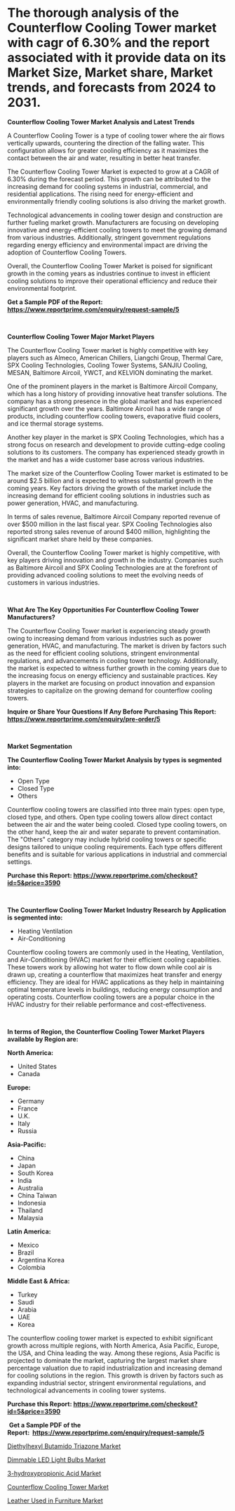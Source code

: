 <p><h1>The thorough analysis of the Counterflow Cooling Tower market with cagr of  6.30% and the report associated with it provide data on its Market Size, Market share, Market trends, and forecasts from 2024 to 2031.</h1></p><p><strong>Counterflow Cooling Tower Market Analysis and Latest Trends</strong></p>
<p><p>A Counterflow Cooling Tower is a type of cooling tower where the air flows vertically upwards, countering the direction of the falling water. This configuration allows for greater cooling efficiency as it maximizes the contact between the air and water, resulting in better heat transfer.</p><p>The Counterflow Cooling Tower Market is expected to grow at a CAGR of 6.30% during the forecast period. This growth can be attributed to the increasing demand for cooling systems in industrial, commercial, and residential applications. The rising need for energy-efficient and environmentally friendly cooling solutions is also driving the market growth.</p><p>Technological advancements in cooling tower design and construction are further fueling market growth. Manufacturers are focusing on developing innovative and energy-efficient cooling towers to meet the growing demand from various industries. Additionally, stringent government regulations regarding energy efficiency and environmental impact are driving the adoption of Counterflow Cooling Towers.</p><p>Overall, the Counterflow Cooling Tower Market is poised for significant growth in the coming years as industries continue to invest in efficient cooling solutions to improve their operational efficiency and reduce their environmental footprint.</p></p>
<p><strong>Get a Sample PDF of the Report:&nbsp; <a href="https://www.reportprime.com/enquiry/request-sample/5">https://www.reportprime.com/enquiry/request-sample/5</a></strong></p>
<p>&nbsp;</p>
<p><strong>Counterflow Cooling Tower Major Market Players</strong></p>
<p><p>The Counterflow Cooling Tower market is highly competitive with key players such as Almeco, American Chillers, Liangchi Group, Thermal Care, SPX Cooling Technologies, Cooling Tower Systems, SANJIU Cooling, MESAN, Baltimore Aircoil, YWCT, and KELVION dominating the market. </p><p>One of the prominent players in the market is Baltimore Aircoil Company, which has a long history of providing innovative heat transfer solutions. The company has a strong presence in the global market and has experienced significant growth over the years. Baltimore Aircoil has a wide range of products, including counterflow cooling towers, evaporative fluid coolers, and ice thermal storage systems.</p><p>Another key player in the market is SPX Cooling Technologies, which has a strong focus on research and development to provide cutting-edge cooling solutions to its customers. The company has experienced steady growth in the market and has a wide customer base across various industries.</p><p>The market size of the Counterflow Cooling Tower market is estimated to be around $2.5 billion and is expected to witness substantial growth in the coming years. Key factors driving the growth of the market include the increasing demand for efficient cooling solutions in industries such as power generation, HVAC, and manufacturing.</p><p>In terms of sales revenue, Baltimore Aircoil Company reported revenue of over $500 million in the last fiscal year. SPX Cooling Technologies also reported strong sales revenue of around $400 million, highlighting the significant market share held by these companies.</p><p>Overall, the Counterflow Cooling Tower market is highly competitive, with key players driving innovation and growth in the industry. Companies such as Baltimore Aircoil and SPX Cooling Technologies are at the forefront of providing advanced cooling solutions to meet the evolving needs of customers in various industries.</p></p>
<p>&nbsp;</p>
<p><strong>What Are The Key Opportunities For Counterflow Cooling Tower Manufacturers?</strong></p>
<p><p>The Counterflow Cooling Tower market is experiencing steady growth owing to increasing demand from various industries such as power generation, HVAC, and manufacturing. The market is driven by factors such as the need for efficient cooling solutions, stringent environmental regulations, and advancements in cooling tower technology. Additionally, the market is expected to witness further growth in the coming years due to the increasing focus on energy efficiency and sustainable practices. Key players in the market are focusing on product innovation and expansion strategies to capitalize on the growing demand for counterflow cooling towers.</p></p>
<p><strong>Inquire or Share Your Questions If Any Before Purchasing This Report: <a href="https://www.reportprime.com/enquiry/pre-order/5">https://www.reportprime.com/enquiry/pre-order/5</a></strong></p>
<p>&nbsp;</p>
<p><strong>Market Segmentation</strong></p>
<p><strong>The Counterflow Cooling Tower Market Analysis by types is segmented into:</strong></p>
<p><ul><li>Open Type</li><li>Closed Type</li><li>Others</li></ul></p>
<p><p>Counterflow cooling towers are classified into three main types: open type, closed type, and others. Open type cooling towers allow direct contact between the air and the water being cooled. Closed type cooling towers, on the other hand, keep the air and water separate to prevent contamination. The "Others" category may include hybrid cooling towers or specific designs tailored to unique cooling requirements. Each type offers different benefits and is suitable for various applications in industrial and commercial settings.</p></p>
<p><strong>Purchase this Report:&nbsp;<a href="https://www.reportprime.com/checkout?id=5&price=3590">https://www.reportprime.com/checkout?id=5&price=3590</a></strong></p>
<p>&nbsp;</p>
<p><strong>The Counterflow Cooling Tower Market Industry Research by Application is segmented into:</strong></p>
<p><ul><li>Heating Ventilation</li><li>Air-Conditioning</li></ul></p>
<p><p>Counterflow cooling towers are commonly used in the Heating, Ventilation, and Air-Conditioning (HVAC) market for their efficient cooling capabilities. These towers work by allowing hot water to flow down while cool air is drawn up, creating a counterflow that maximizes heat transfer and energy efficiency. They are ideal for HVAC applications as they help in maintaining optimal temperature levels in buildings, reducing energy consumption and operating costs. Counterflow cooling towers are a popular choice in the HVAC industry for their reliable performance and cost-effectiveness.</p></p>
<p>&nbsp;</p>
<p><strong>In terms of Region, the Counterflow Cooling Tower Market Players available by Region are:</strong></p>
<p>
    <p> <strong> North America: </strong>
        <ul>
            <li>United States</li>
            <li>Canada</li>
        </ul>
        </p> 
    <p> <strong> Europe: </strong>
        <ul>
            <li>Germany</li>
            <li>France</li>
            <li>U.K.</li>
            <li>Italy</li>
            <li>Russia</li>
        </ul>
        </p> 
    <p> <strong> Asia-Pacific: </strong>
        <ul>
            <li>China</li>
            <li>Japan</li>
            <li>South Korea</li>
            <li>India</li>
            <li>Australia</li>
            <li>China Taiwan</li>
            <li>Indonesia</li>
            <li>Thailand</li>
            <li>Malaysia</li>
        </ul>
        </p> 
    <p> <strong> Latin America: </strong>
        <ul>
            <li>Mexico</li>
            <li>Brazil</li>
            <li>Argentina Korea</li>
            <li>Colombia</li>
        </ul>
        </p> 
    <p> <strong> Middle East & Africa: </strong>
        <ul>
            <li>Turkey</li>
            <li>Saudi</li>
            <li>Arabia</li>
            <li>UAE</li>
            <li>Korea</li>
        </ul>
    </p>
    </p>
<p><p>The counterflow cooling tower market is expected to exhibit significant growth across multiple regions, with North America, Asia Pacific, Europe, the USA, and China leading the way. Among these regions, Asia Pacific is projected to dominate the market, capturing the largest market share percentage valuation due to rapid industrialization and increasing demand for cooling solutions in the region. This growth is driven by factors such as expanding industrial sector, stringent environmental regulations, and technological advancements in cooling tower systems.</p></p>
<p><strong>Purchase this Report: <a href="https://www.reportprime.com/checkout?id=5&price=3590">https://www.reportprime.com/checkout?id=5&price=3590</a></strong></p>
<p>&nbsp;<strong>Get a Sample PDF of the Report:&nbsp;&nbsp;<a href="https://www.reportprime.com/enquiry/request-sample/5">https://www.reportprime.com/enquiry/request-sample/5</a></strong></p>
<p><strong></strong></p>
<p><p><a href="http://issuu.com/reportprime-2/docs/diethylhexyl-butamido-triazone-mark_e7a7b7a228a9d4">Diethylhexyl Butamido Triazone Market</a></p><p><a href="https://issuu.com/reportprime-2/docs/dimmable-led-light-bulbs-market-siz_094fc5e69dcf7f">Dimmable LED Light Bulbs Market</a></p><p><a href="https://issuu.com/reportprime-2/docs/3-hydroxypropionic-acid-market-size_0655bcbb3d8ded">3-hydroxypropionic Acid Market</a></p><p><a href="https://issuu.com/reportprime-2/docs/counterflow-cooling-tower-market-si_f3f249ccd966a3">Counterflow Cooling Tower Market</a></p><p><a href="https://issuu.com/reportprime-2/docs/leather-used-in-furniture-market-si_c4c49c52e9c07d">Leather Used in Furniture Market</a></p></p>